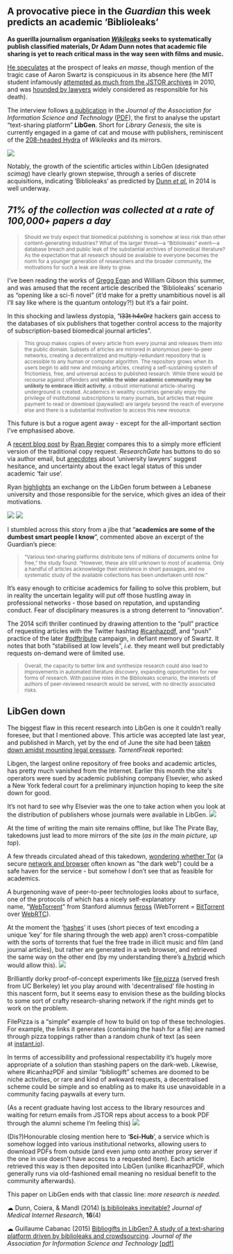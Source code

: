 ## A provocative piece in the _Guardian_&nbsp;this week predicts an academic &lsquo;Biblioleaks&rsquo;

**As guerilla journalism organisation&nbsp;[_Wikileaks_](https://en.wikipedia.org/wiki/WikiLeaks)&nbsp;seeks to systematically publish classified materials, Dr Adam Dunn notes that academic file sharing is yet to reach critical mass in the way seen with films and music.**

[He speculates](http://www.theguardian.com/science/2015/aug/14/australian-academics-seek-to-challenge-web-of-avarice-in-scientific-publishing) at the prospect of leaks _en masse_, though mention of the tragic case of Aaron Swartz is conspicuous in its absence here (the MIT student infamously [attempted as much from the JSTOR archives](https://en.wikipedia.org/wiki/United_States_v._Aaron_Swartz)&nbsp;in 2010, and was [hounded by lawyers](http://www.theguardian.com/commentisfree/2015/feb/07/aaron-swartz-suicide-internets-own-boy)&nbsp;widely considered as responsible for his death).

The interview follows [a publication](http://onlinelibrary.wiley.com/doi/10.1002/asi.23445/full) in the _Journal of the Association for Information Science and Technology_ ([PDF](http://www.irit.fr/publis/SIG/2015_JASIST_C.pdf)), the first to analyse the upstart &ldquo;text-sharing platform&rdquo; **LibGen**. Short for _Library Genesis_, the site is currently engaged in a game of cat and mouse with publishers, reminiscent of the [208-headed&nbsp;Hydra](http://www.nytimes.com/2010/12/06/world/europe/06wiki.html) of _Wikileaks_ and its mirrors.

![](https://raw.githubusercontent.com/lmmx/shots/master/2015/Aug/Cabanac_2015_LibGen-growth-curves.png)

Notably, the growth of the scientific articles within LibGen (designated _scimag_) have clearly grown stepwise, through a series of discrete acquisitions, indicating &lsquo;Biblioleaks&rsquo; as predicted by [Dunn _et al._](http://dx.doi.org/10.2196/jmir.3331)&nbsp;in 2014 is well underway.

## _71% of the collection was&nbsp;collected at a rate of 100,000+ papers a day_

> <sub>Should we truly expect that biomedical publishing is somehow at less risk than other content-generating industries? What of the larger threat&mdash;a &ldquo;Biblioleaks&rdquo; event&mdash;a database breach and public leak of the substantial archives of biomedical literature? As the expectation that all research should be available to everyone becomes the norm for a younger generation of researchers and the broader community, the motivations for such a leak are likely to grow.</sub>

I&rsquo;ve been reading the works of [Gregg Egan](https://en.wikipedia.org/wiki/Permutation_City) and William Gibson this summer, and was amused that the recent article described the&nbsp;&lsquo;Biblioleaks&rsquo; scenario as&nbsp;&ldquo;opening like a sci-fi novel&rdquo; (it&rsquo;d make for a pretty unambitious novel is all I&rsquo;ll say like where is the quantum ontology?!) but it&rsquo;s a fair point.

In this shocking and lawless dystopia, &ldquo;<strike>l33t&nbsp;h4x0rz</strike>&nbsp;hackers gain access to the databases of six publishers that together control access to the majority of subscription-based biomedical journal articles&rdquo;.

> <sub>This group makes copies of every article from every journal and releases them into the public domain. Subsets of articles are mirrored in anonymous peer-to-peer networks, creating a decentralized and multiply-redundant repository that is accessible to any human or computer algorithm. The repository grows when its users begin to add new and missing articles, creating a self-sustaining system of frictionless, free, and universal access to published research. While there would be recourse against offenders and **while the wider academic community may be unlikely to embrace illicit activity**, a robust international article-sharing underground is created. Academics in wealthy countries generally enjoy the privilege of institutional subscriptions to many journals, but articles that require payment to read or download (paywalled) are largely beyond the reach of everyone else and there is a substantial motivation to access this new resource.</sub>

This future is but a rogue agent away - except for the all-important section I&rsquo;ve emphasised above.

A [recent blog post](https://awayofhappening.wordpress.com/2015/07/17/the-library-genesis-project-the-easiest-way-to-find-full-text-articles-online-illegally/) by [Ryan Regier](https://twitter.com/ryregier)&nbsp;compares this to a simply more efficient version of the traditional copy request. _ResearchGate_&nbsp;has buttons to do so via author email, but [anecdotes](http://poynder.blogspot.ca/2015/06/hefce-elsevier-copy-request-button-and.html#more)&nbsp;about&nbsp;&lsquo;university lawyers&rsquo; suggest hesitance, and uncertainty about the exact legal status of this under academic &lsquo;fair use&rsquo;.

Ryan [highlights](https://awayofhappening.wordpress.com/2015/07/17/the-library-genesis-project-the-easiest-way-to-find-full-text-articles-online-illegally/) an exchange on the LibGen forum between a Lebanese university and those responsible for the service, which gives an idea of their motivations.

<img src="https://raw.githubusercontent.com/lmmx/shots/master/2015/Aug/USJ_LibGen_request.png" class="center-nofloat" />
<img src="https://raw.githubusercontent.com/lmmx/shots/master/2015/Aug/USJ_LibGen_response.png" class="center-nofloat" />

I stumbled across this story from a jibe that&nbsp;&ldquo;**academics are some of the dumbest smart people I know**&rdquo;, commented above an excerpt of the Guardian&rsquo;s piece:

> <sub>&ldquo;Various text-sharing platforms distribute tens of millions of documents online for free,&rdquo; the study found. &ldquo;However, these are still unknown to most of academia. Only a handful of articles acknowledge their existence in short passages, and no systematic study of the available collections has been undertaken until now.&rdquo;</sub>

It&rsquo;s easy enough to criticise academics for failing to&nbsp;solve this problem, but in reality the uncertain legality will put off those hustling away in professional networks - those based on reputation, and upstanding conduct. Fear of disciplinary measures is a strong deterrent to &ldquo;innovation&rdquo;.

The 2014 scifi thriller continued by drawing attention to the&nbsp;&ldquo;pull&rdquo; practice of requesting articles with the Twitter hashtag [#icanhazpdf](https://twitter.com/search?q=%23icanhazpdf&amp;src=hash), and&nbsp;&ldquo;push&rdquo; practice of the later [#pdftribute](https://twitter.com/search?q=%23pdftribute&amp;src=hash) campaign, in defiant memory of Swartz. It notes that both&nbsp;&ldquo;stabilised at low levels&rdquo;, _i.e._&nbsp;they meant well but predictably requests on-demand were of limited use.

> <sub>Overall, the capacity to better link and synthesize research could also lead to improvements in automated literature discovery, expanding opportunities for new forms of research. With passive roles in the Biblioleaks scenario, the interests of authors of peer-reviewed research would be served, with no directly associated risks.</sub>

## LibGen down

The biggest flaw in this recent research into LibGen is one it couldn&rsquo;t really foresee, but that I mentioned above. This article was accepted late last year, and published in March, yet by the end of June the site had been [taken down amidst mounting legal pressure](https://torrentfreak.com/libgen-goes-down-as-legal-pressure-mounts-150622/). _TorrentFreak_&nbsp;reported:

Libgen, the largest online repository of free books and academic articles, has pretty much vanished from the Internet. Earlier this month the site's operators were sued by academic publishing company Elsevier, who asked a New York federal court for a preliminary injunction hoping to keep the site down for good.

It&rsquo;s not hard to see why Elsevier was the one to take action when you look at the distribution of publishers whose journals were available in LibGen.
![](https://raw.githubusercontent.com/lmmx/shots/master/2015/Aug/Cabanac_2015_LibGen-content-sources.png)

At the time of writing the main site remains offline, but like The Pirate Bay, takedowns just lead to more mirrors of the site (_as in the main picture, up top_).

A few threads circulated ahead of this takedown, [wondering whether Tor](https://www.reddit.com/r/TOR/comments/2jlmp7/putting_library_genesis_on_tor_12_million_ebooks/) (a secure&nbsp;[network and browser](https://en.wikipedia.org/wiki/Tor_(anonymity_network)) often known as "the dark web&rdquo;) could be a safe haven for the service - but somehow I don&rsquo;t see that as feasible for academics.

A burgenoning wave of peer-to-peer technologies looks about to surface, one of the protocols of which has a nicely self-explanatory name,&nbsp;&ldquo;[WebTorrent](https://webtorrent.io/)&rdquo; from Stanford alumnus [feross](http://tmblr.co/mozqjhuSr2Y6dsETQTymNqQ)&nbsp;(WebTorrent = [BitTorrent](https://en.wikipedia.org/wiki/BitTorrent) over [WebRTC](https://en.wikipedia.org/wiki/WebRTC)).

At the moment the &lsquo;[hashes](https://en.wikipedia.org/wiki/Cryptographic_hash_function)&rsquo; it uses (short pieces of text encoding a unique&nbsp;&lsquo;key&rsquo; for file sharing through the web app) aren&rsquo;t cross-compatible with the sorts of torrents that fuel the free trade in illicit music and film (and journal articles), but rather are generated in a web browser, and retrieved the same way on the other end (by my understanding there&rsquo;s [a hybrid](https://github.com/feross/webtorrent-hybrid) which would allow this).
![](https://raw.githubusercontent.com/lmmx/shots/master/2015/Aug/FilePizza.png)

Brilliantly dorky proof-of-concept experiments like [file.pizza](http://file.pizza/) (served fresh from UC Berkeley) let you play around with 'decentralised&rsquo; file hosting in this nascent form, but it seems easy to envision these as the building blocks to some sort of crafty research-sharing network if the right minds get to work on the problem.

FilePizza is a &ldquo;simple&rdquo; example of how to build on top of these technologies. For example, the links it generates (containing the hash for a file) are named through pizza toppings rather than a random chunk of text (as seen at&nbsp;[instant.io](https://instant.io/)).

In terms of accessibility and professional respectability it&rsquo;s hugely more appropriate of a solution than stashing papers on the dark-web. Likewise, where #icanhazPDF and similar&nbsp;&ldquo;bibliogift&rdquo; schemes are doomed to be niche activities, or rare and kind of awkward requests, a decentralised scheme could be simple and so enabling as to make its use unavoidable in a community facing paywalls at every turn.

(As a recent graduate having lost access to the library resources and waiting for return emails from JSTOR reps about access to a book PDF through the alumni scheme I&rsquo;m feeling this)
![](https://raw.githubusercontent.com/lmmx/shots/master/2015/Aug/Cabanac_2015_Sci-Hub.png)

(Dis?)Honourable closing mention here to &lsquo;**Sci-Hub**&rsquo;, a service which is somehow logged into various institutional networks, allowing users to download PDFs from outside (and even jump onto another proxy server if the one in use doesn&rsquo;t have access to a requested item). Each article retrieved this way is then deposited into LibGen (unlike #icanhazPDF, which generally runs via old-fashioned email meaning no residual benefit to the community afterwards).

This paper on LibGen ends with that classic line: _more research is needed._

&#9729; Dunn, Coiera, &amp; Mandl (2014) [Is biblioleaks inevitable?](http://dx.doi.org/10.2196/jmir.3331)&nbsp;_Journal of Medical Internet Research_, **16**(4)

&#9729; Guillaume Cabanac (2015) [Bibliogifts in LibGen? A study of a text&#8208;sharing platform driven by biblioleaks and crowdsourcing](http://dx.doi.org/10.1002/asi.23445). _Journal of the Association for Information Science and Technology_&nbsp;[[pdf]](http://www.irit.fr/publis/SIG/2015_JASIST_C.pdf)
